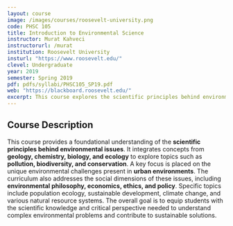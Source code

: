 ```yaml
---
layout: course
image: /images/courses/roosevelt-university.png
code: PHSC 105
title: Introduction to Environmental Science
instructor: Murat Kahveci
instructorurl: /murat
institution: Roosevelt University
insturl: "https://www.roosevelt.edu/"
clevel: Undergraduate
year: 2019
semester: Spring 2019
pdf: pdfs/syllabi/PHSC105_SP19.pdf
web: "https://blackboard.roosevelt.edu/"
excerpt: This course explores the scientific principles behind environmental issues such as pollution, conservation, and sustainability, with a special focus on urban environments.
---
```


## Course Description
This course provides a foundational understanding of the **scientific principles behind environmental issues**. It integrates concepts from **geology, chemistry, biology, and ecology** to explore topics such as **pollution, biodiversity, and conservation**. A key focus is placed on the unique environmental challenges present in **urban environments**. The curriculum also addresses the social dimensions of these issues, including **environmental philosophy, economics, ethics, and policy**. Specific topics include population ecology, sustainable development, climate change, and various natural resource systems. The overall goal is to equip students with the scientific knowledge and critical perspective needed to understand complex environmental problems and contribute to sustainable solutions.